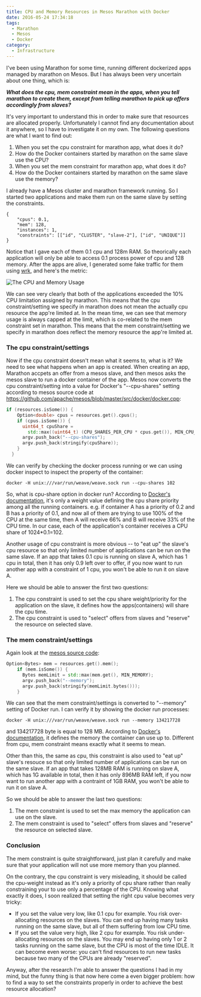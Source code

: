 ```yaml
---
title: CPU and Memory Resources in Mesos Marathon with Docker
date: 2016-05-24 17:34:18
tags: 
  - Marathon
  - Mesos
  - Docker
category: 
  - Infrastructure
---
```


I've been using Marathon for some time, running different dockerized apps managed by marathon on Mesos. But I has always been very uncertain about one thing, which is:

***What does the cpu, mem constraint mean in the apps, when you tell marathon to create them, except from telling marathon to pick up offers accordingly from slaves?***

It's very important to understand this in order to make sure that resources are allocated properly. Unfortunately I cannot find any documentation about it anywhere, so I have to investigate it on my own. The following questions are what I want to find out:
1. When you set the cpu constraint for marathon app, what does it do?
2. How do the Docker containers started by marathon on the same slave use the CPU?
3. When you set the mem constraint for marathon app, what does it do?
4. How do the Docker containers started by marathon on the same slave use the memory? 

I already have a Mesos cluster and marathon framework running. So I started two applications and make them run on the same slave by setting the constraints.
```
{
    "cpus": 0.1,
    "mem": 128,
    "instances": 1,
    "constraints": [["id", "CLUSTER", "slave-2"], ["id", "UNIQUE"]]
}
```
Notice that I gave each of them 0.1 cpu and 128m RAM. So theorically each application will only be able to access 0.1 process power of cpu and 128 memory. After the apps are alive, I generated some fake traffic for them using [wrk](https://github.com/wg/wrk), and here's the metric:

![The CPU and Memory Usage](cpu_memory_usage.png)

We can see very clearly that both of the applications exceeded the 10% CPU limitation assigned by marathon. This means that the cpu constraint/setting we specify in marathon does not mean the actually cpu resource the app're limited at. In the mean time, we can see that memory usage is always capped at the limit, which is co-related to the mem constraint set in marathon. This means that the mem constraint/setting we specify in marathon does reflect the memory resource the app're limited at.

### The cpu constraint/settings
Now if the cpu constraint doesn't mean what it seems to, what is it? We need to see what happens when an app is created. When creating an app, Marathon accpets an offer from a mesos slave, and then mesos asks the mesos slave to run a docker container of the app. Mesos now converts the cpu constraint/setting into a value for Docker's "--cpu-shares" setting according to mesos source code at https://github.com/apache/mesos/blob/master/src/docker/docker.cpp:
```C++
if (resources.isSome()) {
    Option<double> cpus = resources.get().cpus();
    if (cpus.isSome()) {
      uint64_t cpuShare =
        std::max((uint64_t) (CPU_SHARES_PER_CPU * cpus.get()), MIN_CPU_SHARES);
      argv.push_back("--cpu-shares");
      argv.push_back(stringify(cpuShare));
    }
  }
```
We can verify by checking the docker process running or we can using docker inspect to inspect the property of the container:
```
docker -H unix:///var/run/weave/weave.sock run --cpu-shares 102
```
So, what is cpu-share option in docker run? According to [Docker's documentation](https://docs.docker.com/engine/reference/run/#cpu-share-constraint), it's only a weight value defining the cpu share priority among all the running containers. e.g. if container A has a priority of 0.2 and B has a priority of 0.1, and now all of them are trying to use 100% of the CPU at the same time, then A will receive 66% and B will receive 33% of the CPU time. In our case, each of the application's container receives a CPU share of 1024*0.1=102.

Another usage of cpu constraint is more obvious -- to "eat up" the slave's cpu resource so that only limited number of applications can be run on the same slave. If an app that takes 0.1 cpu is running on slave A, which has 1 cpu in total, then it has only 0.9 left over to offer, if you now want to run another app with a constraint of 1 cpu, you won't be able to run it on slave A.

Here we should be able to answer the first two questions:
1. The cpu constraint is used to set the cpu share weight/priority for the application on the slave, it defines how the apps(containers) will share the cpu time.
2. The cpu constraint is used to "select" offers from slaves and "reserve" the resource on selected slave.

### The mem constraint/settings
Again look at the [mesos source code](https://github.com/apache/mesos/blob/master/src/docker/docker.cpp):
```C++
Option<Bytes> mem = resources.get().mem();
    if (mem.isSome()) {
      Bytes memLimit = std::max(mem.get(), MIN_MEMORY);
      argv.push_back("--memory");
      argv.push_back(stringify(memLimit.bytes()));
    }
```
We can see that the mem constraint/settings is converted to "--memory" setting of Docker run. I can verify it by showing the docker run processes:
```
docker -H unix:///var/run/weave/weave.sock run --memory 134217728
```
and 134217728 byte is equal to 128 MB. According to [Docker's documentation](https://docs.docker.com/engine/reference/run/#user-memory-constraints), it defines the memory the container can use up to. Different from cpu, mem constraint means exactly what it seems to mean.

Other than this, the same as cpu, this constraint is also used to "eat up" slave's resouce so that only limited number of applications can be run on the same slave. If an app that takes 128MB RAM is running on slave A, which has 1G available in total, then it has only 896MB RAM left, if you now want to run another app with a contraint of 1GB RAM, you won't be able to run it on slave A.

So we should be able to answer the last two questions:
1. The mem constraint is used to set the max memory the application can use on the slave.
2. The mem constraint is used to "select" offers from slaves and "reserve" the resource on selected slave.

### Conclusion

The mem constraint is quite straightforward, just plan it carefully and make sure that your application will not use more memory than you planned.

On the contrary, the cpu constraint is very misleading, it should be called the cpu-weight instead as it's only a priority of cpu share rather than really constraining your to use only a percentage of the CPU. Knowing what exactly it does, I soon realized that setting the right cpu value becomes very tricky:
* If you set the value very low, like 0.1 cpu for example. You risk over-allocating resources on the slaves. You can end up having many tasks running on the same slave, but all of them suffering from low CPU time.
* If you set the value very high, like 2 cpu for example. You risk under-allocating resources on the slaves. You may end up having only 1 or 2 tasks running on the same slave, but the CPU is most of the time IDLE. It can become even worse: you can't find resources to run new tasks because two many of the CPUs are already "reserved".

Anyway, after the research I'm able to answer the questions I had in my mind, but the funny thing is that now here come a even bigger problem: how to find a way to set the constraints properly in order to achieve the best resource allocation?

